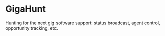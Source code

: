 # GigaHunt
Hunting for the next gig software support: status broadcast, agent control, opportunity tracking, etc.
